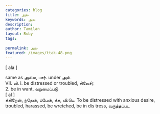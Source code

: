 ```yaml
---
categories: blog
title: அல
keywords: அல
description: 
author: Tamilan
layout: Ruby
tags: 
 
permalink: அல
featured: /images/ttak-48.png
---
```

  
[ ala ]  
  
same as அல்ல, பார். under அல்  
VII. வி. i. be distressed or troubled, சிலேசி;  
2. be in want, வறுமைப்படு  
[ al ]  
க்கிறேன், ந்தேன், ப்பேன், க்க, வி.பெ. To be distressed with anxious desire, troubled, harassed, be wretched, be in dis tress, வருத்தப்பட